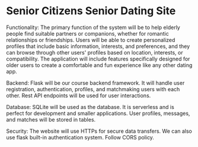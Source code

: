 # Senior Citizens Senior Dating Site


Functionality:  The primary function of the system will be to help elderly people find suitable partners or companions, whether for romantic relationships or friendships. Users will be able to create personalized profiles that include basic information, interests, and preferences, and they can browse through other users' profiles based on location, interests, or compatibility. The application will include features specifically designed for older users to create a comfortable and fun experience like any other dating app. 



Backend: Flask will be our course backend framework. It will handle user registration, authentication, profiles, and matchmaking users with each other. Rest API endpoints will be used for user interactions. 

Database: SQLite will be used as the database. It is serverless and is perfect for development and smaller applications. User profiles, messages, and matches will be stored in tables. 

Security: The website will use HTTPs for secure data transfers. We can also use flask built-in authentication system. Follow CORS policy. 
